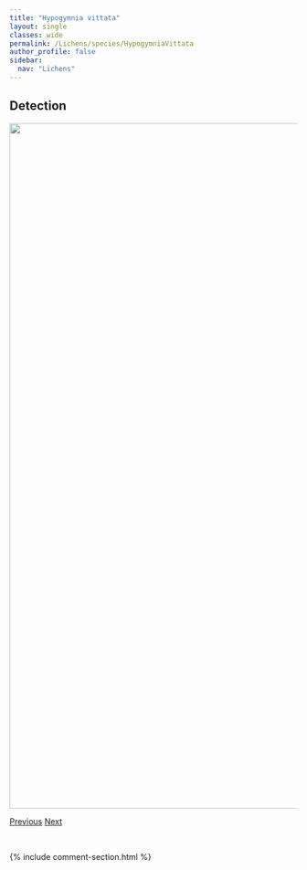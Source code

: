 ```yaml
---
title: "Hypogymnia vittata"
layout: single
classes: wide
permalink: /Lichens/species/HypogymniaVittata
author_profile: false
sidebar:
  nav: "Lichens"
---
```


<h2>Detection</h2>

<a href="https://drive.google.com/uc?export=view&id=1uYOih-1kb6i-6Ij8U0tzlNKAxAbTtVIP">
<img src="https://drive.google.com/uc?export=view&id=1uYOih-1kb6i-6Ij8U0tzlNKAxAbTtVIP" height = "1200" width = "800">
</a>


<a href="/DevelopmentWebsite/Lichens/species/HypogymniaTubulosa" class="pagination--pager" title="Hypogymnia tubulosa">Previous</a> <a href="/DevelopmentWebsite/Lichens/species/HypogymniaWilfiana" class="pagination--pager" title="Hypogymnia wilfiana">Next</a>

<p>&nbsp;</p>

{% include comment-section.html %}
